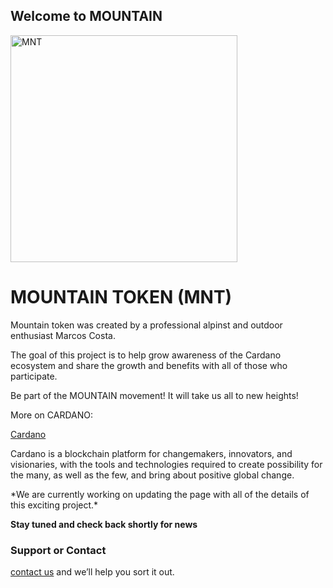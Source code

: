 ## Welcome to MOUNTAIN

<img width="363" alt="MNT" src="https://user-images.githubusercontent.com/34763646/144815261-41c816d5-a30d-432c-9c16-3930323cb106.png">

# MOUNTAIN TOKEN (MNT)

<p dir='rtl' align='right'>

Mountain token was created by a professional alpinst and outdoor enthusiast Marcos Costa.

The goal of this project is to help grow awareness of the Cardano ecosystem and share the growth and benefits with all of those who participate. 

Be part of the MOUNTAIN movement! It will take us all to new heights!

</p>

<p>
More on CARDANO:
  
[Cardano](https://cardano.org)
  



Cardano is a blockchain platform for changemakers, innovators, and visionaries, with the tools and technologies required to create possibility for the many, as well as the few, and bring about positive global change.
</p>





<p>
*We are currently working on updating the page with all of the details of this exciting project.*

</p>

**Stay tuned and check back shortly for news**


### Support or Contact

[contact us](marcosncosta2@gmail.com) and we’ll help you sort it out.

